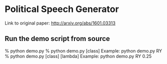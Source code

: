 # Political Speech Generator

Link to original paper: http://arxiv.org/abs/1601.03313



## Run the demo script from source
% python demo.py
% python demo.py [class]               Example: python demo.py RY
% python demo.py [class] [lambda]      Example: python demo.py RY 0.25
